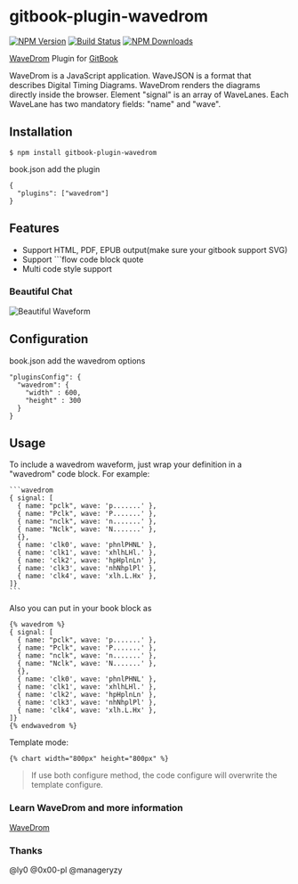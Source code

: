 # gitbook-plugin-wavedrom

[![NPM Version](https://img.shields.io/npm/v/gitbook-plugin-wavedrom.svg?style=flat)](https://www.npmjs.org/package/gitbook-plugin-wavedrom)
[![Build Status](https://img.shields.io/travis/vowstar/gitbook-plugin-wavedrom/master.svg?style=flat)](https://travis-ci.org/vowstar/gitbook-plugin-wavedrom)
[![NPM Downloads](https://img.shields.io/npm/dm/gitbook-plugin-wavedrom.svg?style=flat)](https://www.npmjs.org/package/gitbook-plugin-wavedrom)

[WaveDrom](http://wavedrom.com/tutorial.html) Plugin for [GitBook](https://github.com/GitbookIO/gitbook)

WaveDrom is a JavaScript application. WaveJSON is a format that describes Digital Timing Diagrams. WaveDrom renders the diagrams directly inside the browser. Element "signal" is an array of WaveLanes. Each WaveLane has two mandatory fields: "name" and "wave".

## Installation

    $ npm install gitbook-plugin-wavedrom

book.json add the plugin

```
{
  "plugins": ["wavedrom"]
}
```

## Features

* Support HTML, PDF, EPUB output(make sure your gitbook support SVG)
* Support ```flow code block quote
* Multi code style support

### Beautiful Chat

![Beautiful Waveform](images/wavedrom.svg)

## Configuration

book.json add the wavedrom options

```
"pluginsConfig": {
  "wavedrom": {
    "width" : 600,
    "height" : 300
  }
}
```

## Usage


To include a wavedrom waveform, just wrap your definition in a "wavedrom" code block. For example:

<pre lang="no-highlight"><code>```wavedrom
{ signal: [
  { name: "pclk", wave: 'p.......' },
  { name: "Pclk", wave: 'P.......' },
  { name: "nclk", wave: 'n.......' },
  { name: "Nclk", wave: 'N.......' },
  {},
  { name: 'clk0', wave: 'phnlPHNL' },
  { name: 'clk1', wave: 'xhlhLHl.' },
  { name: 'clk2', wave: 'hpHplnLn' },
  { name: 'clk3', wave: 'nhNhplPl' },
  { name: 'clk4', wave: 'xlh.L.Hx' },
]}
```
</code></pre>

Also you can put in your book block as

```
{% wavedrom %}
{ signal: [
  { name: "pclk", wave: 'p.......' },
  { name: "Pclk", wave: 'P.......' },
  { name: "nclk", wave: 'n.......' },
  { name: "Nclk", wave: 'N.......' },
  {},
  { name: 'clk0', wave: 'phnlPHNL' },
  { name: 'clk1', wave: 'xhlhLHl.' },
  { name: 'clk2', wave: 'hpHplnLn' },
  { name: 'clk3', wave: 'nhNhplPl' },
  { name: 'clk4', wave: 'xlh.L.Hx' },
]}
{% endwavedrom %}
```

Template mode:

```
{% chart width="800px" height="800px" %}
```

> If use both configure method, the code configure will overwrite the template configure.

### Learn WaveDrom and more information

[WaveDrom](http://wavedrom.com/tutorial.html)

### Thanks

@ly0
@0x00-pl
@manageryzy
